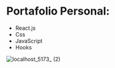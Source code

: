 # Portafolio Personal:

- React.js
- Css
- JavaScript
- Hooks

![localhost_5173_ (2)](https://github.com/ruben-suarez1/Curriculum-React/assets/84733911/ee0da888-b263-46a5-bbda-aa3217f4bfc9)
